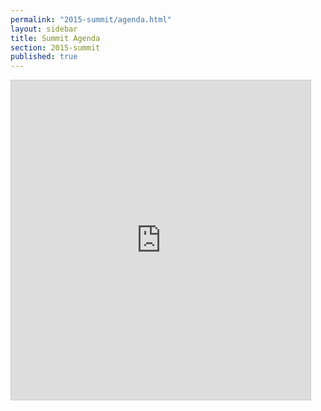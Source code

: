 ```yaml
---
permalink: "2015-summit/agenda.html"
layout: sidebar
title: Summit Agenda
section: 2015-summit
published: true
---
```


<!--[Download](http://google.github.io/material-design-icons/action/svg/design/ic_get_app_24px.svg "Download") [Download the 2015 SelectUSA Summit Agenda](http://selectusasummit.com/images/agenda/Public-Program-Agenda_3_20.pdf)-->

<iframe src="https://www.slideshare.net/slideshow/embed_code/key/zSYxcWe5MRok9m" width="479" height="511" frameborder="0" marginwidth="0" marginheight="0" scrolling="no" style="border:1px solid #CCC; border-width:1px; margin-bottom:5px; max-width: 100%;" allowfullscreen> </iframe>

